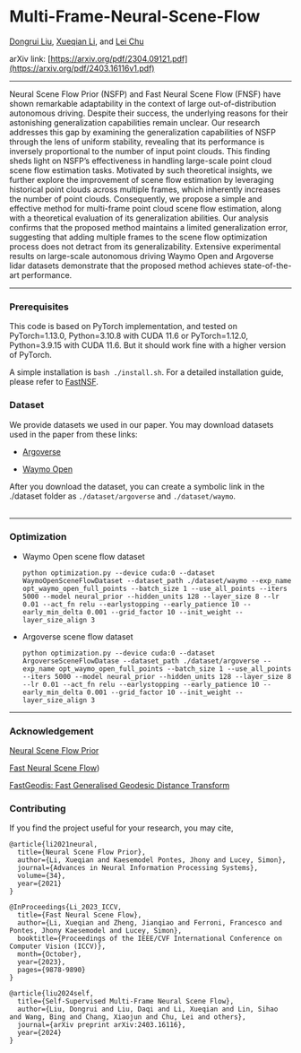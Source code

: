 # Multi-Frame-Neural-Scene-Flow

[Dongrui Liu](https://shenqildr.github.io/), [Xueqian Li](https://lilac-lee.github.io/), and [Lei Chu](https://wides.usc.edu/#people)

arXiv link: [https://arxiv.org/pdf/2304.09121.pdf](https://arxiv.org/pdf/2403.16116v1.pdf)

---

Neural Scene Flow Prior (NSFP) and Fast Neural Scene Flow (FNSF) have shown remarkable adaptability in the context of large out-of-distribution autonomous driving. Despite their success, the underlying reasons for their astonishing generalization capabilities remain unclear. Our research addresses this gap by examining the generalization capabilities of NSFP through the lens of uniform stability, revealing that its performance is inversely proportional to the number of input point clouds. This finding sheds light on NSFP’s effectiveness in handling large-scale point cloud scene flow estimation tasks. Motivated by such theoretical insights, we further explore the improvement of scene flow estimation by leveraging historical point clouds across multiple frames, which inherently increases the number of point clouds. Consequently, we propose a simple and effective method for multi-frame point cloud scene flow estimation, along with a theoretical evaluation of its generalization abilities. Our analysis confirms that the proposed method maintains a limited generalization error, suggesting that adding multiple frames to the scene flow optimization process does not detract from its generalizability. Extensive experimental results on large-scale autonomous driving Waymo Open and Argoverse lidar datasets demonstrate that the proposed method achieves state-of-the-art performance.

---

### Prerequisites
This code is based on PyTorch implementation, and tested on PyTorch=1.13.0, Python=3.10.8 with CUDA 11.6 or PyTorch=1.12.0, Python=3.9.15 with CUDA 11.6. 
But it should work fine with a higher version of PyTorch.

A simple installation is ```bash ./install.sh```. For a detailed installation guide, please refer to [FastNSF](https://github.com/Lilac-Lee/FastNSF).


### Dataset
We provide datasets we used in our paper.
You may download datasets used in the paper from these links:

- [Argoverse](https://drive.google.com/drive/folders/1xxHJq0OtpR_aH-k6PvR0g4CkI3z_jUa2?usp=sharing)

- [Waymo Open](https://drive.google.com/drive/folders/1eS0QV_2afEWi89NF_l1oB7Vb0amtMUy9?usp=sharing)

After you download the dataset, you can create a symbolic link in the ./dataset folder as ```./dataset/argoverse``` and ```./dataset/waymo```.
<br></br>

---
### Optimization

- Waymo Open scene flow dataset
    ```
    python optimization.py --device cuda:0 --dataset WaymoOpenSceneFlowDataset --dataset_path ./dataset/waymo --exp_name opt_waymo_open_full_points --batch_size 1 --use_all_points --iters 5000 --model neural_prior --hidden_units 128 --layer_size 8 --lr 0.01 --act_fn relu --earlystopping --early_patience 10 --early_min_delta 0.001 --grid_factor 10 --init_weight --layer_size_align 3
    ```

- Argoverse scene flow dataset

    ```
    python optimization.py --device cuda:0 --dataset ArgoverseSceneFlowDatase --dataset_path ./dataset/argoverse --exp_name opt_waymo_open_full_points --batch_size 1 --use_all_points --iters 5000 --model neural_prior --hidden_units 128 --layer_size 8 --lr 0.01 --act_fn relu --earlystopping --early_patience 10 --early_min_delta 0.001 --grid_factor 10 --init_weight --layer_size_align 3
    ```



---

### Acknowledgement
[Neural Scene Flow Prior](https://github.com/Lilac-Lee/Neural_Scene_Flow_Prior)

[Fast Neural Scene Flow](https://github.com/Lilac-Lee/FastNSF))

[FastGeodis: Fast Generalised Geodesic Distance Transform](https://github.com/masadcv/FastGeodis)

### Contributing
If you find the project useful for your research, you may cite,
```
@article{li2021neural,
  title={Neural Scene Flow Prior},
  author={Li, Xueqian and Kaesemodel Pontes, Jhony and Lucey, Simon},
  journal={Advances in Neural Information Processing Systems},
  volume={34},
  year={2021}
}

@InProceedings{Li_2023_ICCV,
  title={Fast Neural Scene Flow},
  author={Li, Xueqian and Zheng, Jianqiao and Ferroni, Francesco and Pontes, Jhony Kaesemodel and Lucey, Simon},
  booktitle={Proceedings of the IEEE/CVF International Conference on Computer Vision (ICCV)},
  month={October},
  year={2023},
  pages={9878-9890}
}

@article{liu2024self,
  title={Self-Supervised Multi-Frame Neural Scene Flow},
  author={Liu, Dongrui and Liu, Daqi and Li, Xueqian and Lin, Sihao and Wang, Bing and Chang, Xiaojun and Chu, Lei and others},
  journal={arXiv preprint arXiv:2403.16116},
  year={2024}
}
```
